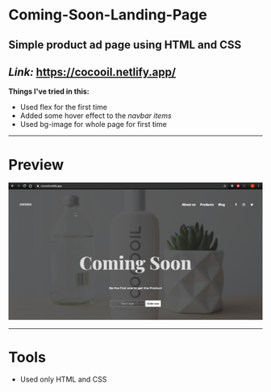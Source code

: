 # Coming-Soon-Landing-Page
## Simple product ad page using HTML and CSS

*Link:* https://cocooil.netlify.app/
----

**Things I've tried in this:**

- Used flex for the first time
- Added some hover effect to the *navbar items*
- Used bg-image for whole page for first time



---
# Preview

![oops](img/2020-06-20%2022_57_45-.png)
 
 
 ---
 
 # Tools
  
 - Used only HTML and CSS
